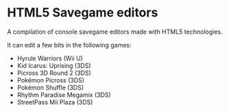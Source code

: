 # HTML5 Savegame editors
A compilation of console savegame editors made with HTML5 technologies.

It can edit a few bits in the following games:
 * Hyrule Warriors (Wii U)
 * Kid Icarus: Uprising (3DS)
 * Picross 3D Round 2 (3DS)
 * Pokémon Picross (3DS)
 * Pokémon Shuffle (3DS)
 * Rhythm Paradise Megamix (3DS)
 * StreetPass Mii Plaza (3DS)
